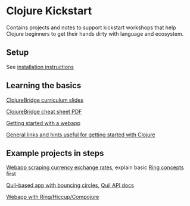 # Clojure Kickstart

Contains projects and notes to support kickstart workshops that help
Clojure beginners to get their hands dirty with language and ecosystem.

## Setup

See [installation instructions](installation.md)

## Learning the basics

[ClojureBridge curriculum slides](http://clojurebridge.github.io/curriculum/)

[ClojureBridge cheat sheet PDF](https://github.com/ClojureBridge/curriculum/raw/gh-pages/ClojureBridgeCheatsheet-v1.pdf)

[Getting started with a webapp](kickstart.md)

[General links and hints useful for getting started with Clojure](https://github.com/friemen/cugb/blob/master/getting-started.md)

## Example projects in steps

[Webapp scraping currency exchange rates](moneycalc),
explain basic [Ring concepts](https://github.com/ring-clojure/ring/wiki/Concepts) first

[Quil-based app with bouncing circles](my-sketch), [Quil API docs](http://quil.info/api)

[Webapp with Ring/Hiccup/Compojure](helloweb)

